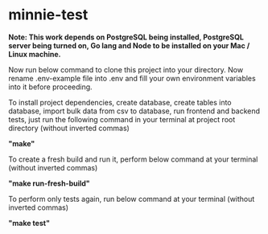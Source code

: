 # minnie-test

**Note: This work depends on PostgreSQL being installed, PostgreSQL server being turned on, Go lang and Node to be installed on your Mac / Linux machine.**

Now run below command to clone this project into your directory.
Now rename .env-example file into .env and fill your own environment variables into it before proceeding. 

To install project dependencies, create database, create tables into database, import bulk data from csv to database, run frontend and backend tests, just run the following command in your terminal at project root directory (without inverted commas)

**"make"**

To create a fresh build and run it, perform below command at your terminal (without inverted commas)

**"make run-fresh-build"**

To perform only tests again, run below command at your terminal (without inverted commas)

**"make test"**